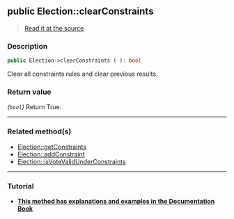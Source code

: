 ## public Election::clearConstraints

> [Read it at the source](https://github.com/julien-boudry/Condorcet/blob/master/src/Election.php#L394)

### Description    

```php
public Election->clearConstraints ( ): bool
```

Clear all constraints rules and clear previous results.
    

### Return value   

*(`bool`)* Return True.


---------------------------------------

### Related method(s)      

* [Election::getConstraints](/Docs/api-reference/Election%20Class/Election--getConstraints.md)    
* [Election::addConstraint](/Docs/api-reference/Election%20Class/Election--addConstraint.md)    
* [Election::isVoteValidUnderConstraints](/Docs/api-reference/Election%20Class/Election--isVoteValidUnderConstraints.md)    

---------------------------------------

### Tutorial

* **[This method has explanations and examples in the Documentation Book](https://www.condorcet.io/3.AsPhpLibrary/5.Votes/4.VoteConstraints)**    
